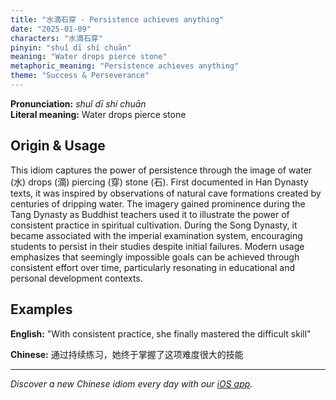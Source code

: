 ```yaml
---
title: "水滴石穿 - Persistence achieves anything"
date: "2025-01-09"
characters: "水滴石穿"
pinyin: "shuǐ dī shí chuān"
meaning: "Water drops pierce stone"
metaphoric_meaning: "Persistence achieves anything"
theme: "Success & Perseverance"
---
```


**Pronunciation:** *shuǐ dī shí chuān*  
**Literal meaning:** Water drops pierce stone

## Origin & Usage

This idiom captures the power of persistence through the image of water (水) drops (滴) piercing (穿) stone (石). First documented in Han Dynasty texts, it was inspired by observations of natural cave formations created by centuries of dripping water. The imagery gained prominence during the Tang Dynasty as Buddhist teachers used it to illustrate the power of consistent practice in spiritual cultivation. During the Song Dynasty, it became associated with the imperial examination system, encouraging students to persist in their studies despite initial failures. Modern usage emphasizes that seemingly impossible goals can be achieved through consistent effort over time, particularly resonating in educational and personal development contexts.

## Examples

**English:** "With consistent practice, she finally mastered the difficult skill"

**Chinese:** 通过持续练习，她终于掌握了这项难度很大的技能

---

*Discover a new Chinese idiom every day with our [iOS app](https://apps.apple.com/us/app/daily-chinese-idioms/id6740611324).*
